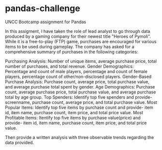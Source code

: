 # pandas-challenge
UNCC Bootcamp assignment for Pandas

In this assigment, I have taken the role of lead analyst to go through data produced by a gaming company for their newest title "Heroes of Pymoli". While it is a free-to-play (FTP) game, purchases are encouraged for various items to be used during gameplay. The company has asked for a comprehensive summary of purchases in the following categories:

Purchasing Analysis: Number of unique items, average purchase price, total number of purchases, and total revenue.
Gender Demographics: Percentage and count of male players, percentage and count of female players, percentage count of other/non-disclosed players.
Gender-Based Purchase Analysis: Purchase count, average price, total purchase value, and average purchase total spent by gender.
Age Demographics: Purchase count, average purchase price, total purchase value, and average purchase total by age group.
Top Spenders: Identify top five spenders and provide- screenname, purchase count, average price, and total purchase value.
Most Popular Items: Identify top five items by purchase count and provide- item id, item name, purchase count, item price, and total price value.
Most Profitable Items: Itentify top five items by purchase value(price) and provide- item id, item name, purchase count, item price, and total price value.

Then provide a written analysis with three observable trends regarding the data provided.
